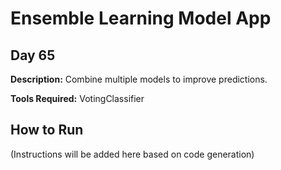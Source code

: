 # Ensemble Learning Model App

## Day 65

**Description:** Combine multiple models to improve predictions.

**Tools Required:** VotingClassifier

## How to Run

(Instructions will be added here based on code generation)
